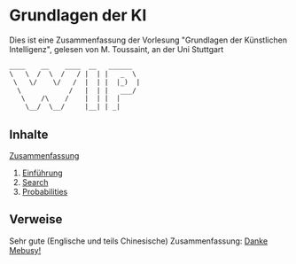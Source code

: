 # Grundlagen der KI

Dies ist eine Zusammenfassung der Vorlesung "Grundlagen der Künstlichen Intelligenz", gelesen von M. Toussaint, an der Uni Stuttgart

```default
____    __    ____  __   ______
\   \  /  \  /   / |  | |   _  \  
 \   \/    \/   /  |  | |  |_)  |
  \            /   |  | |   ___/  
   \    /\    /    |  | |  |
    \__/  \__/     |__| | _|
```

## Inhalte

[Zusammenfassung](Inhalte/Zusammenfassung.md)

1. [Einführung](Inhalte/Einfuehrung.md)
2. [Search](Inhalte/Search.md)
3. [Probabilities](Inhalte/Probabilities.md)

## Verweise

Sehr gute (Englische und teils Chinesische) Zusammenfassung: [Danke Mebusy!](https://github.com/mebusy/notes/blob/master/dev_notes/AI_CS188.md)
